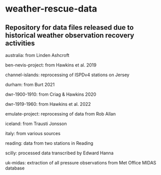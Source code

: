 # weather-rescue-data

## Repository for data files released due to historical weather observation recovery activities

australia: from Linden Ashcroft

ben-nevis-project: from Hawkins et al. 2019

channel-islands: reprocessing of ISPDv4 stations on Jersey

durham: from Burt 2021

dwr-1900-1910: from Criag & Hawkins 2020

dwr-1919-1960: from Hawkins et al. 2022

emulate-project: reprocessing of data from Rob Allan

iceland: from Trausti Jonsson

italy: from various sources

reading: data from two stations in Reading

scilly: processed data transcribed by Edward Hanna

uk-midas: extraction of all pressure observations from Met Office MIDAS database
